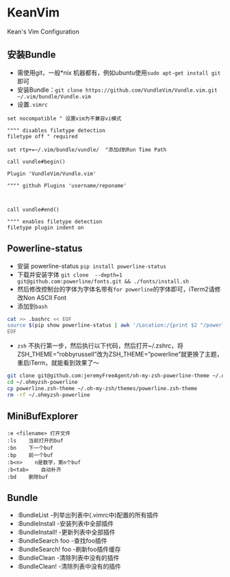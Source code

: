 # KeanVim
Kean's Vim Configuration

## 安装Bundle
- 需使用git，一般*nix 机器都有，例如ubuntu使用`sudo apt-get install git`即可
- 安装Bundle：`git clone https://github.com/VundleVim/Vundle.vim.git ~/.vim/bundle/Vundle.vim`
- 设置`.vimrc`


``` vim
set nocompatible " 设置vim为不兼容vi模式

"""" disables filetype detection
filetype off " required

set rtp+=~/.vim/bundle/vundle/  "添加d到Run Time Path

call vundle#begin() 

Plugin 'VundleVim/Vundle.vim'

"""" githuh Plugins 'username/reponame'



call vundle#end()

"""" enables filetype detection
filetype plugin indent on

```

## Powerline-status
- 安装 powerline-status `pip install powerline-status`
- 下载并安装字体 `git clone  --depth=1 git@github.com:powerline/fonts.git && ./fonts/install.sh`
- 然后修改控制台的字体为字体名带有`for powerline`的字体即可，iTerm2请修改Non ASCII Font
- 添加到`bash`

``` bash
cat >> .bashrc << EOF
source $(pip show powerline-status | awk '/Location:/{print $2 "/powerline/bindings/bash/powerline.sh"}')
EOF
```


- `zsh` 不执行第一步，然后执行以下代码，然后打开~/.zshrc，将ZSH_THEME=”robbyrussell”改为ZSH_THEME=”powerline”就更换了主题，重启iTerm，就能看到效果了～

``` bash
git clone git@github.com:jeremyFreeAgent/oh-my-zsh-powerline-theme ~/.ohmyzsh-powerline 
cd ~/.ohmyzsh-powerline
cp powerline.zsh-theme ~/.oh-my-zsh/themes/powerline.zsh-theme
rm -rf ~/.ohmyzsh-powerline
```

## MiniBufExplorer

```
:e <filename> 打开文件
:ls    当前打开的buf
:bn    下一个buf
:bp    前一个buf
:b<n>    n是数字，第n个buf
:b<tab>    自动补齐
:bd    删除buf
```

## Bundle
- :BundleList -列举出列表中(.vimrc中)配置的所有插件
- :BundleInstall -安装列表中全部插件
- :BundleInstall! -更新列表中全部插件
- :BundleSearch foo -查找foo插件
- :BundleSearch! foo -刷新foo插件缓存
- :BundleClean -清除列表中没有的插件
- :BundleClean! -清除列表中没有的插件


